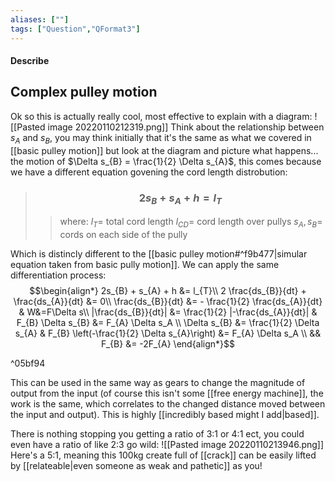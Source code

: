 ```yaml
---
aliases: [""]
tags: ["Question","QFormat3"]
---
```


#### Describe
## Complex pulley motion
Ok so this is actually really cool, most effective to explain with a diagram:
![[Pasted image 20220110212319.png]]
Think about the relationship between $s_{A}$ and $s_{B}$, you may think initially that it's the same as what we covered in [[basic pulley motion]] but look at the diagram and picture what happens... the motion of $\Delta s_{B} = \frac{1}{2} \Delta s_{A}$, this comes because we have a different equation govening the cord length distrobution:

> ### $$ 2s_{B} + s_{A} + h  = l_{T} $$ 
>> where:
>> $l_{T}=$ total cord length 
>> $l_{CD}=$ cord length over pullys
>> $s_{A},s_{B}=$ cords on each side of the pully

Which is distincly different to the [[basic pulley motion#^f9b477|simular equation taken from basic pully motion]].
We can apply the same differentiation process:
$$\begin{align*}
2s_{B} + s_{A} + h  &= l_{T}\\
2 \frac{ds_{B}}{dt} + \frac{ds_{A}}{dt} &= 0\\
\frac{ds_{B}}{dt} &= - \frac{1}{2} \frac{ds_{A}}{dt} & W&=F\Delta s\\
|\frac{ds_{B}}{dt}| &=  \frac{1}{2} |-\frac{ds_{A}}{dt}| & F_{B} \Delta s_{B} &= F_{A} \Delta s_A \\
\Delta s_{B} &= \frac{1}{2} \Delta s_{A} & F_{B} \left(-\frac{1}{2} \Delta s_{A}\right) &= F_{A} \Delta s_A \\
&& F_{B} &= -2F_{A}
\end{align*}$$

^05bf94

This can be used in the same way as gears to change the magnitude of output from the input (of course this isn't some [[free energy machine]], the work is the same, which correlates to the changed distance moved between the input and output). This is highly [[incredibly based might I add|based]].

There is nothing stopping you getting a ratio of 3:1 or 4:1 ect, you could even have a ratio of like 2:3 go wild:
![[Pasted image 20220110213946.png]]
Here's a 5:1, meaning this 100kg create full of [[crack]] can be easily lifted by [[relateable|even someone as weak and pathetic]] as you!